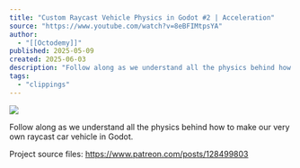```yaml
---
title: "Custom Raycast Vehicle Physics in Godot #2 | Acceleration"
source: "https://www.youtube.com/watch?v=8eBFIMtpsYA"
author:
  - "[[Octodemy]]"
published: 2025-05-09
created: 2025-06-03
description: "Follow along as we understand all the physics behind how to make our very own raycast car vehicle in Godot. Part1: https://www.youtube.com/watch?v=9MqmFSn1Rl..."
tags:
  - "clippings"
---
```

![](https://www.youtube.com/watch?v=8eBFIMtpsYA)  

Follow along as we understand all the physics behind how to make our very own raycast car vehicle in Godot.  
  
Project source files: https://www.patreon.com/posts/128499803  